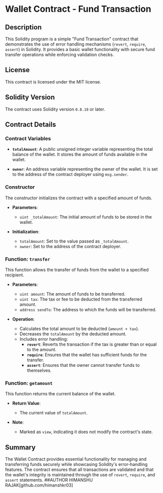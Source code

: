 
# Wallet Contract - Fund Transaction 

## Description

This Solidity program is a simple "Fund Transaction" contract that demonstrates the use of error handling mechanisms (`revert`, `require`, `assert`) in Solidity. It provides a basic wallet functionality with secure fund transfer operations while enforcing validation checks.

## License

This contract is licensed under the MIT license.

## Solidity Version

The contract uses Solidity version `0.8.18` or later.

## Contract Details

### Contract Variables

- **`totalAmount`**: A public unsigned integer variable representing the total balance of the wallet. It stores the amount of funds available in the wallet.

- **`owner`**: An address variable representing the owner of the wallet. It is set to the address of the contract deployer using `msg.sender`.

### Constructor

The constructor initializes the contract with a specified amount of funds.

- **Parameters**: 
  - `uint _totalAmount`: The initial amount of funds to be stored in the wallet.

- **Initialization**:
  - `totalAmount`: Set to the value passed as `_totalAmount`.
  - `owner`: Set to the address of the contract deployer.

### Function: `transfer`

This function allows the transfer of funds from the wallet to a specified recipient.

- **Parameters**:
  - `uint amount`: The amount of funds to be transferred.
  - `uint tax`: The tax or fee to be deducted from the transferred amount.
  - `address sendTo`: The address to which the funds will be transferred.

- **Operation**:
  - Calculates the total amount to be deducted (`amount + tax`).
  - Decreases the `totalAmount` by the deducted amount.
  - Includes error handling:
    - **`revert`**: Reverts the transaction if the tax is greater than or equal to the amount.
    - **`require`**: Ensures that the wallet has sufficient funds for the transfer.
    - **`assert`**: Ensures that the owner cannot transfer funds to themselves.

### Function: `getamount`

This function returns the current balance of the wallet.

- **Return Value**: 
  - The current value of `totalAmount`.

- **Note**: 
  - Marked as `view`, indicating it does not modify the contract's state.

## Summary

The Wallet Contract provides essential functionality for managing and transferring funds securely while showcasing Solidity's error-handling features. The contract ensures that all transactions are validated and that the wallet's integrity is maintained through the use of `revert`, `require`, and `assert` statements.
##AUTHOR
HIMANSHU RAJAK[github.com/himanshkr03]
